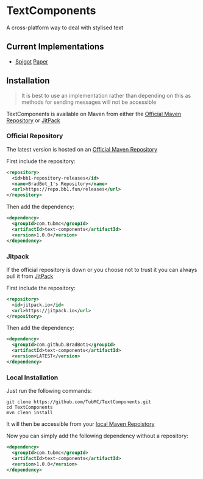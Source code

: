# TextComponents

A cross-platform way to deal with stylised text

## Current Implementations

- [Spigot](https://github.com/TubMC/TextComponents-Spigot)
  [Paper](https://github.com/TubMC/TextComponents-Fabric)

## Installation

> It is best to use an implementation rather than depending on this as  methods for sending messages will not be accessible

TextComponents is available on Maven from either the [Official Maven Repository](https://repo.bb1.fun/#/releases/com/tubmc/text-components) or [JitPack](https://jitpack.io/#TubMC/TextComponents)

### Official Repository

The latest version is hosted on an [Official Maven Repository](https://repo.bb1.fun/#/releases/com/tubmc/text-components)

First include the repository:

```xml
<repository>
  <id>bb1-repository-releases</id>
  <name>BradBot_1's Repository</name>
  <url>https://repo.bb1.fun/releases</url>
</repository>
```

Then add the dependency:

```xml
<dependency>
  <groupId>com.tubmc</groupId>
  <artifactId>text-components</artifactId>
  <version>1.0.0</version>
</dependency>
```

### Jitpack

If the official repository is down or you choose not to trust it you can always pull it from [JitPack](https://jitpack.io/#TubMC/TextComponents)

First include the repository:

```xml
<repository>
  <id>jitpack.io</id>
  <url>https://jitpack.io</url>
</repository>
```

Then add the dependency:

```xml
<dependency>
  <groupId>com.github.BradBot1</groupId>
  <artifactId>text-components</artifactId>
  <version>LATEST</version>
</dependency>
```

### Local Installation

Just run the following commands:

```shell
git clone https://github.com/TubMC/TextComponents.git
cd TextComponents
mvn clean install
```

It will then be accessible from your [local Maven Repoistory](https://www.javatpoint.com/maven-repository)

Now you can simply add the following dependency without a repository:

```xml
<dependency>
  <groupId>com.tubmc</groupId>
  <artifactId>text-components</artifactId>
  <version>1.0.0</version>
</dependency>
```
